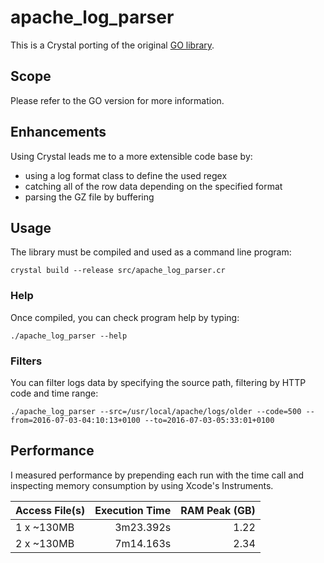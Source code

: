 # apache_log_parser
This is a Crystal porting of the original [GO library](https://github.com/costajob/apache-log-parser).

## Scope
Please refer to the GO version for more information.

## Enhancements
Using Crystal leads me to a more extensible code base by:
* using a log format class to define the used regex
* catching all of the row data depending on the specified format
* parsing the GZ file by buffering

## Usage
The library must be compiled and used as a command line program:

```
crystal build --release src/apache_log_parser.cr
```

### Help
Once compiled, you can check program help by typing:

```
./apache_log_parser --help
```

### Filters
You can filter logs data by specifying the source path, filtering by HTTP code and time range:

```
./apache_log_parser --src=/usr/local/apache/logs/older --code=500 --from=2016-07-03-04:10:13+0100 --to=2016-07-03-05:33:01+0100
``` 

## Performance
I measured performance by prepending each run with the time call and inspecting memory consumption by using Xcode's Instruments.

|  Access File(s)        | Execution Time     |   RAM Peak (GB) |
| :----------------------| -----------------: |---------------: |
| 1 x ~130MB             |         3m23.392s  |           1.22  |
| 2 x ~130MB             |         7m14.163s  |           2.34  |
